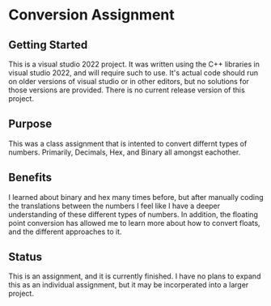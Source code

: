 # Conversion Assignment 

## Getting Started
This is a visual studio 2022 project. It was written using the C++ libraries in visual studio 2022, and will require such to use. It's actual code should run on older versions 
of visual studio or in other editors, but no solutions for those versions are provided. There is no current release version of this project. 

## Purpose
This was a class assignment that is intented to convert differnt types of numbers. Primarily, Decimals, Hex, and Binary all amongst eachother. 

## Benefits
I learned about binary and hex many times before, but after manually coding the translations between the numbers I feel like I have a deeper understanding of these different types of numbers.
In addition, the floating point conversion has allowed me to learn more about how to convert floats, and the different approaches to it.

## Status
This is an assignment, and it is currently finished. I have no plans to expand this as an individual assignment, but it may be incorperated into a larger project. 
